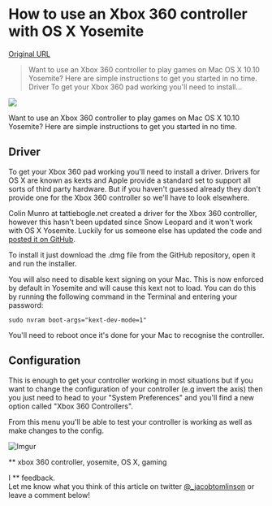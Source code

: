 # How to use an Xbox 360 controller with OS X Yosemite

[Original URL](http://www.jacobtomlinson.co.uk/2014/10/17/use-xbox-360-pad-with-yosemite/)

> Want to use an Xbox 360 controller to play games on Mac OS X 10.10 Yosemite? Here are simple instructions to get you started in no time. Driver To get your Xbox 360 pad working you'll need to install...

![](http://i.imgur.com/SZbqNPI.png)

Want to use an Xbox 360 controller to play games on Mac OS X 10.10 Yosemite? Here are simple instructions to get you started in no time.

## Driver

To get your Xbox 360 pad working you'll need to install a driver. Drivers for OS X are known as kexts and Apple provide a standard set to support all sorts of third party hardware. But if you haven't guessed already they don't provide one for the Xbox 360 controller so we'll have to look elsewhere.

Colin Munro at tattiebogle.net created a driver for the Xbox 360 controller, however this hasn't been updated since Snow Leopard and it won't work with OS X Yosemite. Luckily for us someone else has updated the code and [posted it on GitHub](https://github.com/d235j/360Controller/releases/tag/v0.13.1-unofficial).

To install it just download the .dmg file from the GitHub repository, open it and run the installer.

You will also need to disable kext signing on your Mac. This is now enforced by default in Yosemite and will cause this kext not to load. You can do this by running the following command in the Terminal and entering your password:

```
sudo nvram boot-args="kext-dev-mode=1"
```

You'll need to reboot once it's done for your Mac to recognise the controller.

## Configuration

This is enough to get your controller working in most situations but if you want to change the configuration of your controller (e.g invert the axis) then you just need to head to your "System Preferences" and you'll find a new option called "Xbox 360 Controllers".

From this menu you'll be able to test your controller is working as well as make changes to the config.

![Imgur](http://i.imgur.com/ikYGruw.png)

** xbox 360 controller, yosemite, OS X, gaming

I ** feedback.<br>
Let me know what you think of this article on twitter [@_jacobtomlinson](http://www.twitter.com/_jacobtomlinson) or leave a comment below!
